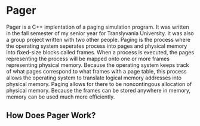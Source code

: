 # Pager
Pager is a C++ implentation of a paging simulation program. It was written in the fall semester of my senior year for Translyvania University. It was also a group project written with two other people. Paging is the process where the operating system seperates process into pages and physical memory into fixed-size blocks called frames. When a process is executed, the pages representing the process will be mapped onto one or more frames representing physical memory. Because the operating system keeps track of what pages correspond to what frames with a page table, this process allows the operating system to translate logical memory addresses into physical memory. Paging allows for there to be noncontingous allocation of physical memory. Because the frames can be stored anywhere in memory, memory can be used much more efficiently. 
## How Does Pager Work?

